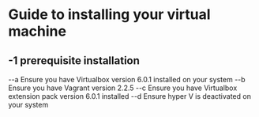 # Guide to installing your virtual machine

## -1 prerequisite installation
--a Ensure you have Virtualbox version 6.0.1 installed on your system
--b Ensure you have Vagrant version 2.2.5
--c Ensure you have Virtualbox extension pack version 6.0.1 installed
--d Ensure hyper V is deactivated on your system 
